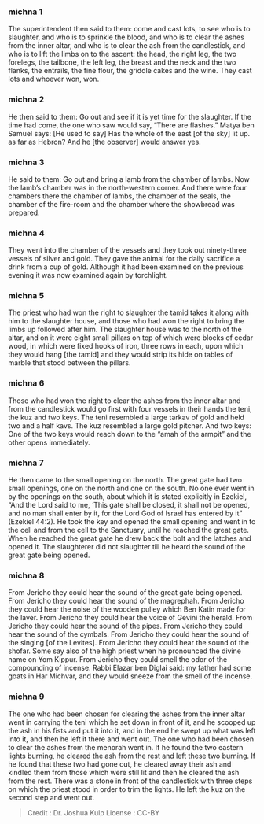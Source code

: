 
### michna 1
The superintendent then said to them: come and cast lots, to see who is to slaughter, and who is to sprinkle the blood, and who is to clear the ashes from the inner altar, and who is to clear the ash from the candlestick, and who is to lift the limbs on to the ascent: the head, the right leg, the two forelegs, the tailbone, the left leg, the breast and the neck and the two flanks, the entrails, the fine flour, the griddle cakes and the wine. They cast lots and whoever won, won.

### michna 2
He then said to them: Go out and see if it is yet time for the slaughter. If the time had come, the one who saw would say, “There are flashes.” Matya ben Samuel says: [He used to say] Has the whole of the east [of the sky] lit up. as far as Hebron? And he [the observer] would answer yes.

### michna 3
He said to them: Go out and bring a lamb from the chamber of lambs. Now the lamb’s chamber was in the north-western corner. And there were four chambers there   the chamber of lambs, the chamber of the seals, the chamber of the fire-room and the chamber where the showbread was prepared.

### michna 4
They went into the chamber of the vessels and they took out ninety-three vessels of silver and gold. They gave the animal for the daily sacrifice a drink from a cup of gold. Although it had been examined on the previous evening it was now examined again by torchlight.

### michna 5
The priest who had won the right to slaughter the tamid takes it along with him to the slaughter house, and those who had won the right to bring the limbs up followed after him. The slaughter house was to the north of the altar, and on it were eight small pillars on top of which were blocks of cedar wood, in which were fixed hooks of iron, three rows in each, upon which they would hang [the tamid] and they would strip its hide on tables of marble that stood between the pillars.

### michna 6
Those who had won the right to clear the ashes from the inner altar and from the candlestick would go first with four vessels in their hands   the teni, the kuz and two keys. The teni resembled a large tarkav of gold and held two and a half kavs. The kuz resembled a large gold pitcher. And two keys: One of the two keys would reach down to the “amah of the armpit” and the other opens immediately.

### michna 7
He then came to the small opening on the north. The great gate had two small openings, one on the north and one on the south. No one ever went in by the openings on the south, about which it is stated explicitly in Ezekiel, “And the Lord said to me, ‘This gate shall be closed, it shall not be opened, and no man shall enter by it, for the Lord God of Israel has entered by it” (Ezekiel 44:2). He took the key and opened the small opening and went in to the cell and from the cell to the Sanctuary, until he reached the great gate. When he reached the great gate he drew back the bolt and the latches and opened it. The slaughterer did not slaughter till he heard the sound of the great gate being opened.

### michna 8
From Jericho they could hear the sound of the great gate being opened. From Jericho they could hear the sound of the magrephah. From Jericho they could hear the noise of the wooden pulley which Ben Katin made for the laver. From Jericho they could hear the voice of Gevini the herald. From Jericho they could hear the sound of the pipes. From Jericho they could hear the sound of the cymbals. From Jericho they could hear the sound of the singing [of the Levites]. From Jericho they could hear the sound of the shofar. Some say also of the high priest when he pronounced the divine name on Yom Kippur. From Jericho they could smell the odor of the compounding of incense. Rabbi Elazar ben Diglai said: my father had some goats in Har Michvar, and they would sneeze from the smell of the incense.

### michna 9
The one who had been chosen for clearing the ashes from the inner altar went in carrying the teni which he set down in front of it, and he scooped up the ash in his fists and put it into it, and in the end he swept up what was left into it, and then he left it there and went out. The one who had been chosen to clear the ashes from the menorah went in. If he found the two eastern lights burning, he cleared the ash from the rest and left these two burning. If he found that these two had gone out, he cleared away their ash and kindled them from those which were still lit and then he cleared the ash from the rest. There was a stone in front of the candlestick with three steps on which the priest stood in order to trim the lights. He left the kuz on the second step and went out.

>Credit : Dr. Joshua Kulp
>License : CC-BY